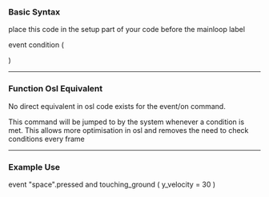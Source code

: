 ### Basic Syntax

place this code in the setup part of your code before the mainloop label

event condition (

)

---

### Function Osl Equivalent

No direct equivalent in osl code exists for the event/on command.

This command will be jumped to by the system whenever a condition is met. This allows more optimisation in osl and removes the need to check conditions every frame

---

### Example Use
event "space".pressed and touching_ground (
y_velocity = 30
)
